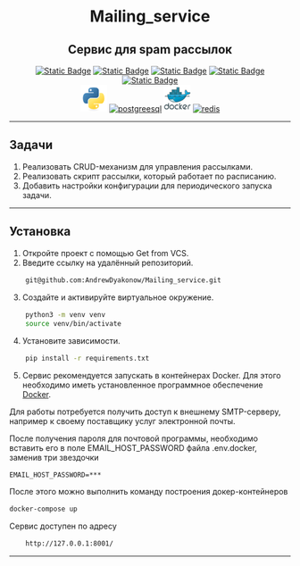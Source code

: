 
<h1 align="center">Mailing_service</h1>

<h2 align="center">Сервис для spam рассылок</h2>

<div align="center">
    
<div>
    <a href="https://pypi.org/project/psycopg2/2.9.6/"><img alt="Static Badge" src="https://img.shields.io/badge/psycopg2--binary-2.9.6-green?labelColor=red&color=blue"></a>
    <a href="https://www.djangoproject.com/"><img alt="Static Badge" src="https://img.shields.io/badge/django-4.2.3-darkgreen?labelColor=gray"></a>
    <a href="https://pypi.org/project/Pillow/10.0.0/"><img alt="Static Badge" src="https://img.shields.io/badge/pillow-10.0.0-darkblue?labelColor=lightgray"></a>
    <a href="https://pypi.org/project/python-dotenv/"><img alt="Static Badge" src="https://img.shields.io/badge/python--dotenv-1.0.0-darkred?labelColor=gray"></a>
    <a href="https://pypi.org/project/APScheduler/3.10.1/"><img alt="Static Badge" src="https://img.shields.io/badge/APScheduler-%203.10.1-darkgreen?labelColor=purple"></a>
</div>
<div>
    <a href="https://www.python.org/"><img width="48" height="48" src="https://raw.githubusercontent.com/devicons/devicon/master/icons/python/python-original.svg" alt="python"/></a>
    <a href="https://www.postgresql.org/"><img width="48" height="48" src="https://img.icons8.com/color/48/postgreesql.png" alt="postgreesql"/></a>
    <a href="https://www.docker.com/"><img width="48" height="48" src="https://raw.githubusercontent.com/devicons/devicon/master/icons/docker/docker-original-wordmark.svg" alt="docker"/></a>
    <a href="https://redis.io/"><img width="48" height="48" src="https://img.icons8.com/color/48/redis.png" alt="redis"/></a>
</div>

</div>

___
## Задачи
1. Реализовать CRUD-механизм для управления рассылками.
2. Реализовать скрипт рассылки, который работает по расписанию.
3. Добавить настройки конфигурации для периодического запуска задачи.

___
## Установка

1. Откройте проект с помощью Get from VCS.
2. Введите ссылку на удалённый репозиторий. 
```bash
    git@github.com:AndrewDyakonow/Mailing_service.git
```
3. Создайте и активируйте виртуальное окружение.
```bash
    python3 -m venv venv
    source venv/bin/activate
```
4. Установите зависимости.
```bash
    pip install -r requirements.txt
```

5. Сервис рекомендуется запускать в контейнерах Docker.
Для этого необходимо иметь установленное программное обеспечение <a href="https://www.docker.com/">Docker</a>.

Для работы потребуется получить доступ к внешнему SMTP-серверу, например к своему поставщику услуг
электронной почты.

После получения пароля для почтовой программы, необходимо вставить его в поле EMAIL_HOST_PASSWORD
файла .env.docker, заменив три звездочки

```
EMAIL_HOST_PASSWORD=***
```

После этого можно выполнить команду построения докер-контейнеров

```bash
docker-compose up
```

Сервис доступен по адресу 

```html
    http://127.0.0.1:8001/
```

___